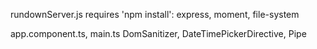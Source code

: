 rundownServer.js requires 'npm install':
express, moment, file-system

app.component.ts, main.ts
DomSanitizer, DateTimePickerDirective, Pipe